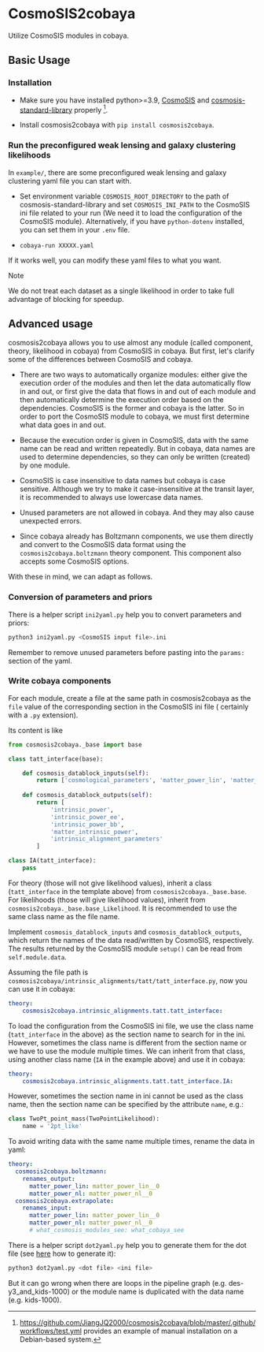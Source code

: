# CosmoSIS2cobaya

Utilize CosmoSIS modules in cobaya.

## Basic Usage

### Installation

- Make sure you have installed python>=3.9, [CosmoSIS](https://github.com/joezuntz/cosmosis) and [cosmosis-standard-library](https://github.com/joezuntz/cosmosis-standard-library) properly [^1].

- Install cosmosis2cobaya with `pip install cosmosis2cobaya`.

### Run the preconfigured weak lensing and galaxy clustering likelihoods

In `example/`, there are some preconfigured weak lensing and galaxy clustering yaml file you can start with.

- Set environment variable `COSMOSIS_ROOT_DIRECTORY` to the path of cosmosis-standard-library and set `COSMOSIS_INI_PATH` to the CosmoSIS ini file related to your run (We need it to load the configuration of the CosmoSIS module).
Alternatively, if you have `python-dotenv` installed, you can set them in your `.env` file.

- `cobaya-run XXXXX.yaml`

If it works well, you can modify these yaml files to what you want.

> [!NOTE]
> We do not treat each dataset as a single likelihood in order to take full advantage of blocking for speedup.

## Advanced usage

cosmosis2cobaya allows you to use almost any module (called component, theory, likelihood in cobaya) from CosmoSIS in cobaya.
But first, let's clarify some of the differences between CosmoSIS and cobaya.

- There are two ways to automatically organize modules: either give the execution order of the modules and then let the data automatically flow in and out, or first give the data that flows in and out of each module and then automatically determine the execution order based on the dependencies. CosmoSIS is the former and cobaya is the latter. So in order to port the CosmoSIS module to cobaya, we must first determine what data goes in and out.

- Because the execution order is given in CosmoSIS, data with the same name can be read and written repeatedly. But in cobaya, data names are used to determine dependencies, so they can only be written (created) by one module.

- CosmoSIS is case insensitive to data names but cobaya is case sensitive. Although we try to make it case-insensitive at the transit layer, it is recommended to always use lowercase data names.

- Unused parameters are not allowed in cobaya. And they may also cause unexpected errors.

- Since cobaya already has Boltzmann components, we use them directly and convert to the CosmoSIS data format using the `cosmosis2cobaya.boltzmann` theory component. This component also accepts some CosmoSIS options.

With these in mind, we can adapt as follows.

### Conversion of parameters and priors

There is a helper script `ini2yaml.py` help you to convert parameters and priors:
``` bash
python3 ini2yaml.py <CosmoSIS input file>.ini
```

Remember to remove unused parameters before pasting into the `params:` section of the yaml.

### Write cobaya components

For each module, create a file at the same path in cosmosis2cobaya as the `file` value of the corresponding section in the CosmoSIS ini file ( certainly with a `.py` extension).

Its content is like
``` python
from cosmosis2cobaya._base import base

class tatt_interface(base):

    def cosmosis_datablock_inputs(self):
        return ['cosmological_parameters', 'matter_power_lin', 'matter_power_nl', 'fastpt', 'intrinsic_alignment_parameters']
    
    def cosmosis_datablock_outputs(self):
        return [
            'intrinsic_power',
            'intrinsic_power_ee',
            'intrinsic_power_bb',
            'matter_intrinsic_power',
            'intrinsic_alignment_parameters'
        ]

class IA(tatt_interface):
    pass
```
For theory (those will not give likelihood values), inherit a class (`tatt_interface` in the template above) from `cosmosis2cobaya._base.base`.
For likelihoods (those will give likelihood values), inherit from `cosmosis2cobaya._base.base_Likelihood`.
It is recommended to use the same class name as the file name.

Implement `cosmosis_datablock_inputs` and `cosmosis_datablock_outputs`, which return the names of the data read/written by CosmoSIS, respectively.
The results returned by the CosmoSIS module `setup()` can be read from `self.module.data`.

Assuming the file path is `cosmosis2cobaya/intrinsic_alignments/tatt/tatt_interface.py`, now you can use it in cobaya:
``` yaml
theory:
    cosmosis2cobaya.intrinsic_alignments.tatt.tatt_interface:
```

To load the configuration from the CosmoSIS ini file, we use the class name (`tatt_interface` in the above) as the section name to search for in the ini.
However, sometimes the class name is different from the section name or we have to use the module multiple times.
We can inherit from that class, using another class name (`IA` in the example above) and use it in cobaya:
``` yaml
theory:
    cosmosis2cobaya.intrinsic_alignments.tatt.tatt_interface.IA:
```

However, sometimes the section name in ini cannot be used as the class name, then the section name can be specified by the attribute `name`, e.g.:
``` python
class TwoPt_point_mass(TwoPointLikelihood):
    name = '2pt_like'
```

To avoid writing data with the same name multiple times, rename the data in yaml:
``` yaml
theory:
  cosmosis2cobaya.boltzmann:
    renames_output:
      matter_power_lin: matter_power_lin__0
      matter_power_nl: matter_power_nl__0
  cosmosis2cobaya.extrapolate:
    renames_input:
      matter_power_lin: matter_power_lin__0
      matter_power_nl: matter_power_nl__0
      # what_cosmosis_modules_see: what_cobaya_see
```

There is a helper script `dot2yaml.py` help you to generate them for the dot file (see [here](https://cosmosis.readthedocs.io/en/latest/features/pipeline_features.html#making-pipeline-graphs) how to generate it):
``` bash
python3 dot2yaml.py <dot file> <ini file>
```

But it can go wrong when there are loops in the pipeline graph (e.g. des-y3_and_kids-1000) or the module name is duplicated with the data name (e.g. kids-1000).


[^1]: https://github.com/JiangJQ2000/cosmosis2cobaya/blob/master/.github/workflows/test.yml provides an example of manual installation on a Debian-based system.
